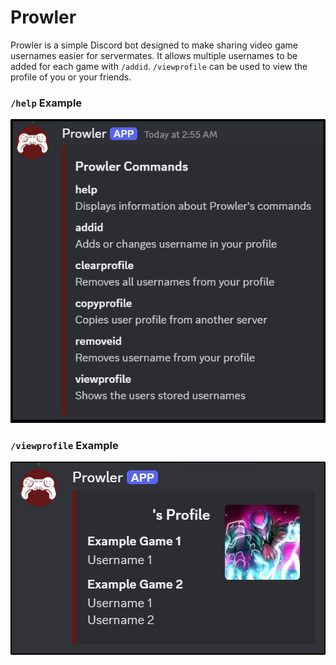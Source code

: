 # Prowler
Prowler is a simple Discord bot designed to make sharing video game usernames easier for servermates. It allows multiple usernames to be added for each game with `/addid`. `/viewprofile` can be used to view the profile of you or your friends. 
### `/help` Example
![/help example](images/helpExample.png)
### `/viewprofile` Example
![/viewprofile example](images/example.png)